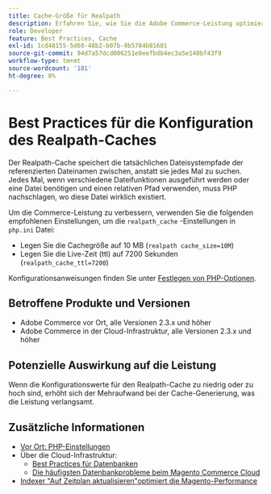 ```yaml
---
title: Cache-Größe für Realpath
description: Erfahren Sie, wie Sie die Adobe Commerce-Leistung optimieren können, indem Sie die Cache-Konfiguration für PHP readpath aktualisieren, um die empfohlenen Einstellungen zu verwenden.
role: Developer
feature: Best Practices, Cache
exl-id: 1cd48155-5d60-48b2-b07b-9b5784b81681
source-git-commit: 94d7a57dcd006251e8eefbdb4ec3a5e140bf43f9
workflow-type: tm+mt
source-wordcount: '181'
ht-degree: 0%

---
```


# Best Practices für die Konfiguration des Realpath-Caches

Der Realpath-Cache speichert die tatsächlichen Dateisystempfade der referenzierten Dateinamen zwischen, anstatt sie jedes Mal zu suchen. Jedes Mal, wenn verschiedene Dateifunktionen ausgeführt werden oder eine Datei benötigen und einen relativen Pfad verwenden, muss PHP nachschlagen, wo diese Datei wirklich existiert.

Um die Commerce-Leistung zu verbessern, verwenden Sie die folgenden empfohlenen Einstellungen, um die `realpath_cache` -Einstellungen in `php.ini` Datei:

- Legen Sie die Cachegröße auf 10 MB (`realpath cache_size=10M`)
- Legen Sie die Live-Zeit (ttl) auf 7200 Sekunden (`realpath_cache_ttl=7200`)

Konfigurationsanweisungen finden Sie unter [Festlegen von PHP-Optionen](../../../installation/prerequisites/php-settings.md#how-to-set-php-options).

## Betroffene Produkte und Versionen

- Adobe Commerce vor Ort, alle Versionen 2.3.x und höher
- Adobe Commerce in der Cloud-Infrastruktur, alle Versionen 2.3.x und höher

## Potenzielle Auswirkung auf die Leistung

Wenn die Konfigurationswerte für den Realpath-Cache zu niedrig oder zu hoch sind, erhöht sich der Mehraufwand bei der Cache-Generierung, was die Leistung verlangsamt.

## Zusätzliche Informationen

- [Vor Ort: PHP-Einstellungen](../../../performance/software.md#php-settings)
- Über die Cloud-Infrastruktur:
   - [Best Practices für Datenbanken](database-on-cloud.md)
   - [Die häufigsten Datenbankprobleme beim Magento Commerce Cloud](../maintenance/resolve-database-performance-issues.md)
- [Indexer &quot;Auf Zeitplan aktualisieren&quot;optimiert die Magento-Performance](../maintenance/indexer-configuration.md)
